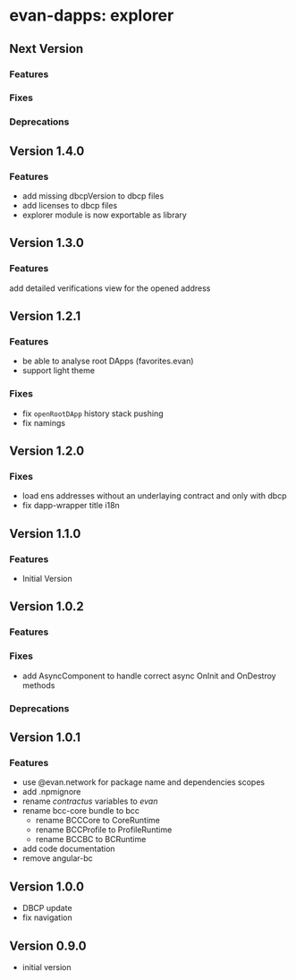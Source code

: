 # evan-dapps: explorer

## Next Version
### Features
### Fixes
### Deprecations

## Version 1.4.0
### Features
- add missing dbcpVersion to dbcp files
- add licenses to dbcp files
- explorer module is now exportable as library

## Version 1.3.0
### Features
add detailed verifications view for the opened address

## Version 1.2.1
### Features
- be able to analyse root DApps (favorites.evan)
- support light theme

### Fixes
- fix `openRootDApp` history stack pushing
- fix namings

## Version 1.2.0
### Fixes
- load ens addresses without an underlaying contract and only with dbcp
- fix dapp-wrapper title i18n

## Version 1.1.0
### Features
- Initial Version

## Version 1.0.2
### Features
### Fixes
- add AsyncComponent to handle correct async OnInit and OnDestroy methods

### Deprecations

## Version 1.0.1
### Features
- use @evan.network for package name and dependencies scopes
- add .npmignore
- rename *contractus* variables to *evan*
- rename bcc-core bundle to bcc
  - rename BCCCore to CoreRuntime
  - rename BCCProfile to ProfileRuntime
  - rename BCCBC to BCRuntime
- add code documentation
- remove angular-bc

## Version 1.0.0
- DBCP update
- fix navigation

## Version 0.9.0
- initial version